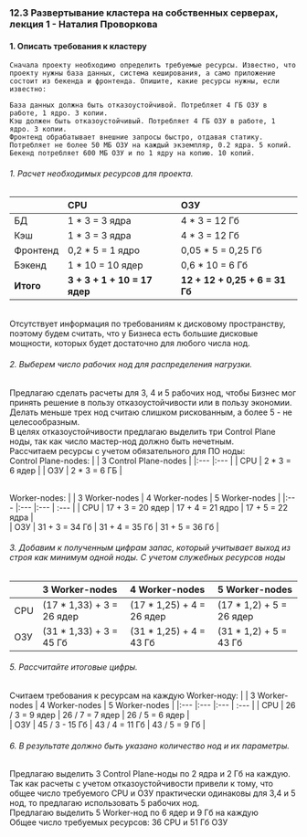 ### 12.3 Развертывание кластера на собственных серверах, лекция 1 - Наталия Проворкова
#### 1. Описать требования к кластеру
```
Сначала проекту необходимо определить требуемые ресурсы. Известно, что проекту нужны база данных, система кеширования, а само приложение состоит из бекенда и фронтенда. Опишите, какие ресурсы нужны, если известно:

База данных должна быть отказоустойчивой. Потребляет 4 ГБ ОЗУ в работе, 1 ядро. 3 копии.
Кэш должен быть отказоустойчивый. Потребляет 4 ГБ ОЗУ в работе, 1 ядро. 3 копии.
Фронтенд обрабатывает внешние запросы быстро, отдавая статику. Потребляет не более 50 МБ ОЗУ на каждый экземпляр, 0.2 ядра. 5 копий.
Бекенд потребляет 600 МБ ОЗУ и по 1 ядру на копию. 10 копий.
```
###### 1. Расчет необходимых ресурсов для проекта.
|             | CPU                          | ОЗУ                               |
|:---         |:---                          |:---                               |
| БД          | 1 * 3 = 3 ядра               | 4 * 3 = 12 Гб                     |     
| Кэш         | 1 * 3 = 3 ядра               | 4 * 3 = 12 Гб                     | 
| Фронтенд    | 0,2 * 5 = 1 ядро             | 0,05 * 5 = 0,25 Гб                | 
| Бэкенд      | 1 * 10 = 10 ядер             | 0,6 * 10 = 6 Гб                   | 
| **Итого**   | **3 + 3 + 1 + 10 = 17 ядер** | **12 + 12 + 0,25 + 6 = 31 Гб** | 

<br>Отсутствует информация по требованиям к дисковому пространству, поэтому будем считать, что у Бизнеса есть большие дисковые мощности, которых будет достаточно для любого числа нод.
###### 2. Выберем число рабочих нод для распределения нагрузки.
Предлагаю сделать расчеты для 3, 4 и 5 рабочих нод, чтобы Бизнес мог принять решение в пользу отказоустойчивости или в пользу экономии. Делать меньше трех нод считаю слишком рискованным, а более 5 - не целесообразным.
<br>В целях отказоустойчивости предлагаю выделить три Control Plane ноды, так как число мастер-нод должно быть нечетным.
<br>Рассчитаем ресурсы c учетом обязательного для ПО ноды:
<br>Control Plane-nodes:
|       | 3 Control Plane-nodes | 
|:---   |:---                   |
| CPU   | 2 * 3 = 6 ядер        | 
| ОЗУ   | 2 * 3 = 6 ГБ          |

<br>Worker-nodes:
|       | 3 Worker-nodes   | 4 Worker-nodes   | 5 Worker-nodes   |
|:---   |:---              |:---              | :---             |
| CPU   | 17 + 3 = 20 ядер | 17 + 4 = 21 ядро | 17 + 5 = 22 ядра |    
| ОЗУ   | 31 + 3 = 34 Гб   | 31 + 4 = 35 Гб   | 31 + 5 = 36 Гб   |
###### 3. Добавим к полученным цифрам запас, который учитывает выход из строя как минимум одной ноды. С учетом служебных ресурсов ноды
|       | 3 Worker-nodes            | 4 Worker-nodes            | 5 Worker-nodes           |
|:---   |:---                       |:---                       | :---                     |
| CPU   | (17 * 1,33) + 3 = 26 ядер | (17 * 1,25) + 4 = 26 ядер | (17 * 1,2) + 5 = 26 ядер |    
| ОЗУ   | (31 * 1,33) + 3 = 45 Гб   | (31 * 1,25) + 4 = 43 Гб   | (31 * 1,2) + 5 = 43 Гб   |
###### 5. Рассчитайте итоговые цифры.
Считаем требования к ресурсам на каждую Worker-ноду:
|       | 3 Worker-nodes  | 4 Worker-nodes  | 5 Worker-nodes  |
|:---   |:---             |:---             | :---            |
| CPU   | 26 / 3 = 9 ядер | 26 / 7 = 7 ядер | 26 / 5 = 6 ядер |    
| ОЗУ   | 45 / 3 - 15 Гб  | 43 / 4 = 11 Гб  | 43 / 5 = 9 Гб   |
###### 6. В результате должно быть указано количество нод и их параметры.
Предлагаю выделить 3 Control Plane-ноды по 2 ядра и 2 Гб на каждую.
<br>Так как расчеты с учетом отказоустойчивости привели к тому, что общее число требуемого CPU и ОЗУ практически одинаковы для 3,4 и 5 нод, то предлагаю использовать 5 рабочих нод.
<br>Предлагаю выделить 5 Worker-нод по 6 ядер и 9 Гб на каждую
<br>Общее число требуемых ресурсов: 36 CPU и 51 Гб ОЗУ